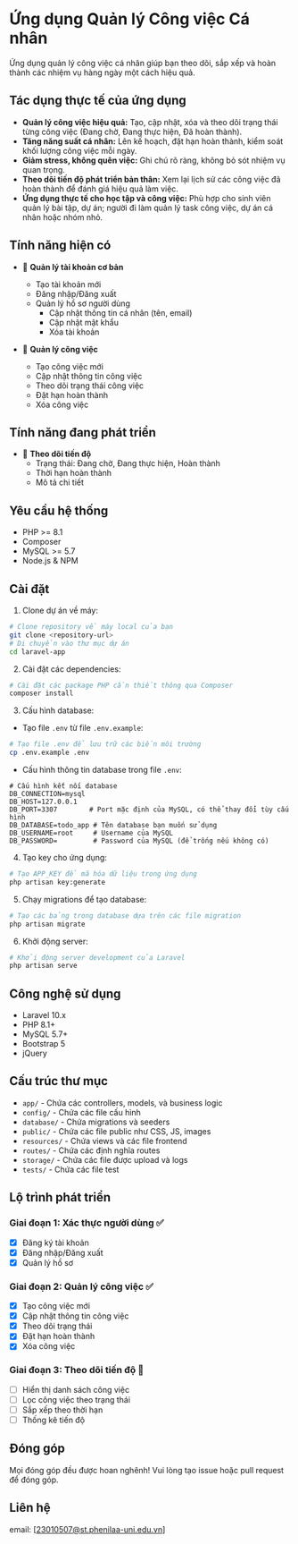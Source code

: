 # Ứng dụng Quản lý Công việc Cá nhân

Ứng dụng quản lý công việc cá nhân giúp bạn theo dõi, sắp xếp và hoàn thành các nhiệm vụ hàng ngày một cách hiệu quả.

## Tác dụng thực tế của ứng dụng

- **Quản lý công việc hiệu quả:** Tạo, cập nhật, xóa và theo dõi trạng thái từng công việc (Đang chờ, Đang thực hiện, Đã hoàn thành).
- **Tăng năng suất cá nhân:** Lên kế hoạch, đặt hạn hoàn thành, kiểm soát khối lượng công việc mỗi ngày.
- **Giảm stress, không quên việc:** Ghi chú rõ ràng, không bỏ sót nhiệm vụ quan trọng.
- **Theo dõi tiến độ phát triển bản thân:** Xem lại lịch sử các công việc đã hoàn thành để đánh giá hiệu quả làm việc.
- **Ứng dụng thực tế cho học tập và công việc:** Phù hợp cho sinh viên quản lý bài tập, dự án; người đi làm quản lý task công việc, dự án cá nhân hoặc nhóm nhỏ.

## Tính năng hiện có

- 🔐 **Quản lý tài khoản cơ bản**
  - Tạo tài khoản mới
  - Đăng nhập/Đăng xuất
  - Quản lý hồ sơ người dùng
    - Cập nhật thông tin cá nhân (tên, email)
    - Cập nhật mật khẩu
    - Xóa tài khoản

- 📝 **Quản lý công việc**
  - Tạo công việc mới
  - Cập nhật thông tin công việc
  - Theo dõi trạng thái công việc
  - Đặt hạn hoàn thành
  - Xóa công việc

## Tính năng đang phát triển

- 🎯 **Theo dõi tiến độ**
  - Trạng thái: Đang chờ, Đang thực hiện, Hoàn thành
  - Thời hạn hoàn thành
  - Mô tả chi tiết

## Yêu cầu hệ thống

- PHP >= 8.1
- Composer
- MySQL >= 5.7
- Node.js & NPM

## Cài đặt

1. Clone dự án về máy:
```bash
# Clone repository về máy local của bạn
git clone <repository-url>
# Di chuyển vào thư mục dự án
cd laravel-app
```

2. Cài đặt các dependencies:
```bash
# Cài đặt các package PHP cần thiết thông qua Composer
composer install
```

3. Cấu hình database:
- Tạo file `.env` từ file `.env.example`:
```bash
# Tạo file .env để lưu trữ các biến môi trường
cp .env.example .env
```
- Cấu hình thông tin database trong file `.env`:
```
# Cấu hình kết nối database
DB_CONNECTION=mysql
DB_HOST=127.0.0.1
DB_PORT=3307        # Port mặc định của MySQL, có thể thay đổi tùy cấu hình
DB_DATABASE=todo_app # Tên database bạn muốn sử dụng
DB_USERNAME=root     # Username của MySQL
DB_PASSWORD=         # Password của MySQL (để trống nếu không có)
```

4. Tạo key cho ứng dụng:
```bash
# Tạo APP_KEY để mã hóa dữ liệu trong ứng dụng
php artisan key:generate
```

5. Chạy migrations để tạo database:
```bash
# Tạo các bảng trong database dựa trên các file migration
php artisan migrate
```

6. Khởi động server:
```bash
# Khởi động server development của Laravel
php artisan serve
```

## Công nghệ sử dụng

- Laravel 10.x
- PHP 8.1+
- MySQL 5.7+
- Bootstrap 5
- jQuery

## Cấu trúc thư mục

- `app/` - Chứa các controllers, models, và business logic
- `config/` - Chứa các file cấu hình
- `database/` - Chứa migrations và seeders
- `public/` - Chứa các file public như CSS, JS, images
- `resources/` - Chứa views và các file frontend
- `routes/` - Chứa các định nghĩa routes
- `storage/` - Chứa các file được upload và logs
- `tests/` - Chứa các file test

## Lộ trình phát triển

### Giai đoạn 1: Xác thực người dùng ✅
- [x] Đăng ký tài khoản
- [x] Đăng nhập/Đăng xuất
- [x] Quản lý hồ sơ

### Giai đoạn 2: Quản lý công việc ✅
- [x] Tạo công việc mới
- [x] Cập nhật thông tin công việc
- [x] Theo dõi trạng thái
- [x] Đặt hạn hoàn thành
- [x] Xóa công việc

### Giai đoạn 3: Theo dõi tiến độ 🚧
- [ ] Hiển thị danh sách công việc
- [ ] Lọc công việc theo trạng thái
- [ ] Sắp xếp theo thời hạn
- [ ] Thống kê tiến độ

## Đóng góp

Mọi đóng góp đều được hoan nghênh! Vui lòng tạo issue hoặc pull request để đóng góp.

## Liên hệ
email: [23010507@st.phenilaa-uni.edu.vn]
